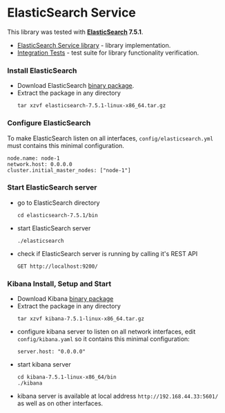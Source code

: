 # ElasticSearch Service
This library was tested with __[ElasticSearch](https://www.elastic.co/downloads/elasticsearch) 7.5.1__.

* [ElasticSearch Service library](elasticsearch-service) - library implementation.
* [Integration Tests](elasticsearch-tests) - test suite for library functionality verification.

### Install ElasticSearch
* Download ElasticSearch [binary package](https://www.elastic.co/downloads/elasticsearch).
* Extract the package in any directory 
  ```
  tar xzvf elasticsearch-7.5.1-linux-x86_64.tar.gz
  ```

### Configure ElasticSearch
To make ElasticSearch listen on all interfaces, ``config/elasticsearch.yml`` must contains this minimal configuration.
```
node.name: node-1
network.host: 0.0.0.0
cluster.initial_master_nodes: ["node-1"]
```

### Start ElasticSearch server
* go to ElasticSearch directory
  ```
  cd elasticsearch-7.5.1/bin
  ```
* start ElasticSearch server
  ```
  ./elasticsearch
  ```  
* check if ElasticSearch server is running by calling it's REST API
  ```
  GET http://localhost:9200/
  ```  

### Kibana Install, Setup and Start
* Download Kibana [binary package](https://www.elastic.co/downloads/kibana)
* Extract the package in any directory
  ```
  tar xzvf kibana-7.5.1-linux-x86_64.tar.gz
  ```
* configure kibana server to listen on all network interfaces,
  edit ``config/kibana.yaml`` so it contains this minimal configuration:
  ```
  server.host: "0.0.0.0"
  ```
* start kibana server
  ```
  cd kibana-7.5.1-linux-x86_64/bin
  ./kibana
  ```
* kibana server is available at local address ``http://192.168.44.33:5601/`` as well as on other interfaces.  
